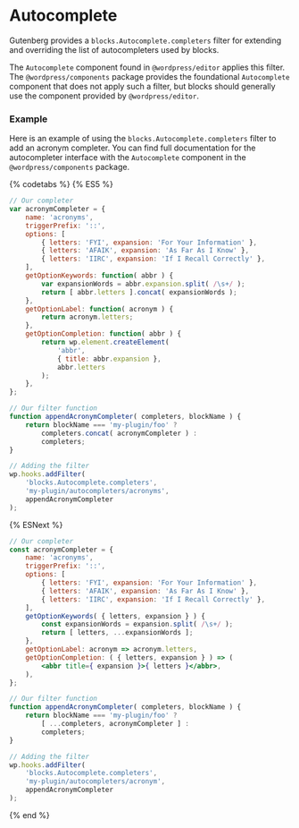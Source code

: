 Autocomplete
============

Gutenberg provides a `blocks.Autocomplete.completers` filter for extending and overriding the list of autocompleters used by blocks.

The `Autocomplete` component found in `@wordpress/editor` applies this filter. The `@wordpress/components` package provides the foundational `Autocomplete` component that does not apply such a filter, but blocks should generally use the component provided by `@wordpress/editor`.

### Example

Here is an example of using the `blocks.Autocomplete.completers` filter to add an acronym completer. You can find full documentation for the autocompleter interface with the `Autocomplete` component in the `@wordpress/components` package.

{% codetabs %}
{% ES5 %}
```js
// Our completer
var acronymCompleter = {
	name: 'acronyms',
	triggerPrefix: '::',
	options: [
		{ letters: 'FYI', expansion: 'For Your Information' },
		{ letters: 'AFAIK', expansion: 'As Far As I Know' },
		{ letters: 'IIRC', expansion: 'If I Recall Correctly' },
	],
	getOptionKeywords: function( abbr ) {
		var expansionWords = abbr.expansion.split( /\s+/ );
		return [ abbr.letters ].concat( expansionWords );
	},
	getOptionLabel: function( acronym ) {
		return acronym.letters;
	},
	getOptionCompletion: function( abbr ) {
		return wp.element.createElement(
			'abbr',
			{ title: abbr.expansion },
			abbr.letters
		);
	},
};

// Our filter function
function appendAcronymCompleter( completers, blockName ) {
	return blockName === 'my-plugin/foo' ?
		completers.concat( acronymCompleter ) :
		completers;
}

// Adding the filter
wp.hooks.addFilter(
	'blocks.Autocomplete.completers',
	'my-plugin/autocompleters/acronyms',
	appendAcronymCompleter
);
```
{% ESNext %}
```jsx
// Our completer
const acronymCompleter = {
	name: 'acronyms',
	triggerPrefix: '::',
	options: [
		{ letters: 'FYI', expansion: 'For Your Information' },
		{ letters: 'AFAIK', expansion: 'As Far As I Know' },
		{ letters: 'IIRC', expansion: 'If I Recall Correctly' },
	],
	getOptionKeywords( { letters, expansion } ) {
		const expansionWords = expansion.split( /\s+/ );
		return [ letters, ...expansionWords ];
	},
	getOptionLabel: acronym => acronym.letters,
	getOptionCompletion: ( { letters, expansion } ) => (
		<abbr title={ expansion }>{ letters }</abbr>,
	),
};

// Our filter function
function appendAcronymCompleter( completers, blockName ) {
	return blockName === 'my-plugin/foo' ?
		[ ...completers, acronymCompleter ] :
		completers;
}

// Adding the filter
wp.hooks.addFilter(
	'blocks.Autocomplete.completers',
	'my-plugin/autocompleters/acronym',
	appendAcronymCompleter
);
```
{% end %}
